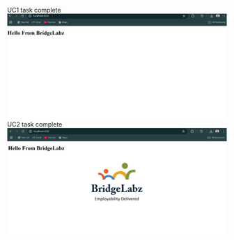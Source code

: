 UC1 task complete
![Uc1-complete](./src/assets/Screenshot%202025-03-06%20123121.png)
UC2 task complete
![uc1-complete](./src/assets/Screenshot%202025-03-06%20125213.png)